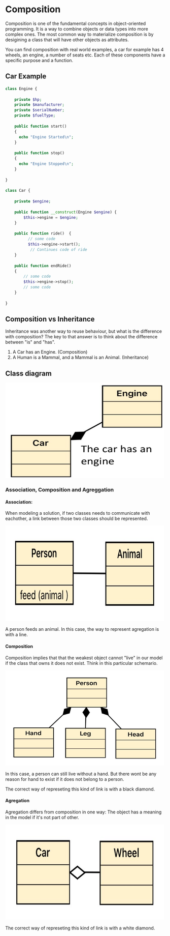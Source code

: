 # Composition

Composition is one of the fundamental concepts in object-oriented programming. It is a way to combine objects or data types into more complex ones.
The most common way to materialize composition is by desigining a class that will have other objects as attributes.

You can find composition with real world examples, a car for example has  4 wheels, an engine, a number of seats etc. Each
of these components have a specific purpose and a function.

## Car Example

```php
class Engine {

    private $hp;
    private $manufacturer;
    private $serialNumber;
    private $fuelType;

    public function start()
    {
      echo "Engine Started\n";   
    }
    
    public function stop()
    {
      echo "Engine Stopped\n";       
    }

}

class Car {
    
    private $engine;
    
    public function __construct(Engine $engine) {
        $this->engine = $engine;
    }
    
    public function ride()  {
          // some code
          $this->engine->start();
           // Continues code of ride   
    }
    
    public function endRide() 
    {
        // some code
        $this->engine->stop();
        // some code
    }

}
```

## Composition vs Inheritance

Inheritance was another way to reuse behaviour, but what is the difference with composition?
The key to that answer is to think about the difference between "is" and "has".

1. A Car has an Engine. (Composition)
2. A Human is a Mammal, and a Mammal is an Animal. (Inheritance)


## Class diagram 

<div>
<img src="Diagrams/Composition.png" width="500" height="300"/>
</div>


### Association, Composition and Agreggation

#### Association: 

When modeling a solution, if two classes needs to communicate with eachother, a link between those two classes should be represented.

<div>
<img src="Diagrams/Association.jpeg" width="500" height="300"/>
</div>


A person feeds an animal. 
In this case, the way to represent agregation is with a line.


#### Composition 
Composition implies that that the weakest object cannot "live" in our model if the class that owns it does not exist. Think in this particular schemario.

<div>
<img src="Diagrams/Compexample.jpeg" width="500" height="300"/>
</div>

In this case, a person can still live without a hand. But there wont be any reason for hand to exist if it does not belong to a person. 

The correct way of represeting this kind of link is with a black diamond.


#### Agregation

Agregation differs from composition in one way: The object has a meaning in the model if it's not part of other.

<div>
<img src="Diagrams/Aggregation.jpeg" width="500" height="300"/>
</div>

The correct way of represeting this kind of link is with a white diamond.
